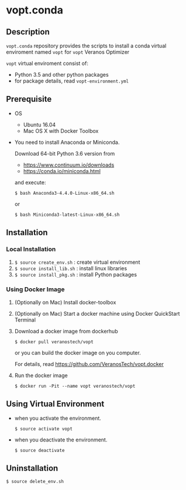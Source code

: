# vopt.conda

## Description

`vopt.conda` repository provides the scripts to install
a conda virtual enviroment named `vopt` for `vopt` Veranos Optimizer 

`vopt` virtual enviroment consist of:

* Python 3.5 and other python packages
* for package details, read `vopt-environment.yml`


## Prerequisite

* OS

  * Ubuntu 16.04
  * Mac OS X with Docker Toolbox

* You need to install Anaconda or Miniconda. 

  Download 64-bit Python 3.6 version from
    * https://www.continuum.io/downloads
    * https://conda.io/miniconda.html

  and execute:
  ```
  $ bash Anaconda3-4.4.0-Linux-x86_64.sh
  ```
  or
  ```
  $ bash Miniconda3-latest-Linux-x86_64.sh
  ```


## Installation

### Local Installation

1. `$ source create_env.sh` : create virtual environment
1. `$ source install_lib.sh` : install linux libraries
1. `$ source install_pkg.sh` : install Python packages


### Using Docker Image

1. (Optionally on Mac) Install docker-toolbox
1. (Optionally on Mac) Start a docker machine using Docker QuickStart Terminal
1. Download a docker image from dockerhub
   ```
   $ docker pull veranostech/vopt
   ``` 
   
   or you can build the docker image on you computer.
   
   For details, read https://github.com/VeranosTech/vopt.docker
 
1. Run the docker image
   ``` 
   $ docker run -Pit --name vopt veranostech/vopt
   ```    

## Using Virtual Environment

* when you activate the environment.
  ```
  $ source activate vopt
  ```

* when you deactivate the environment.
  ```
  $ source deactivate
  ```

## Uninstallation

```
$ source delete_env.sh
```



